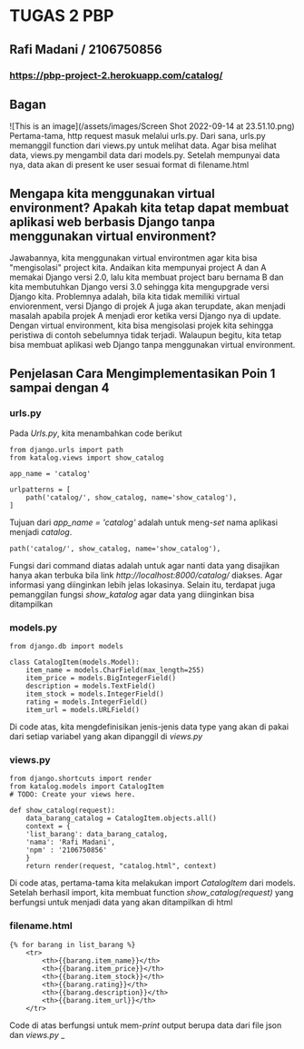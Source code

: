 # TUGAS 2 PBP 
## Rafi Madani / 2106750856
### https://pbp-project-2.herokuapp.com/catalog/
## Bagan
![This is an image](/assets/images/Screen Shot 2022-09-14 at 23.51.10.png)
Pertama-tama, http request masuk melalui urls.py. Dari sana, urls.py memanggil function dari views.py untuk melihat data. Agar bisa melihat data, views.py mengambil data dari models.py. Setelah mempunyai data nya, data akan di present ke user sesuai format di filename.html
## Mengapa kita menggunakan virtual environment? Apakah kita tetap dapat membuat aplikasi web berbasis Django tanpa menggunakan virtual environment?
Jawabannya, kita menggunakan virtual environtmen agar kita bisa "mengisolasi" project kita. Andaikan kita mempunyai  project A dan A memakai Django versi 2.0, lalu kita membuat project baru bernama B dan kita membutuhkan Django versi 3.0 sehingga kita mengupgrade versi Django kita. Problemnya adalah, bila kita tidak memiliki virtual enviorenment, versi Django di projek A juga akan terupdate, akan menjadi masalah apabila projek A menjadi eror ketika versi Django nya di update. Dengan virtual environment, kita bisa mengisolasi projek kita sehingga peristiwa di contoh sebelumnya tidak terjadi. Walaupun begitu, kita tetap bisa membuat aplikasi web Django tanpa menggunakan virtual environment.
## Penjelasan Cara Mengimplementasikan Poin 1 sampai dengan 4
### urls.py
Pada _Urls.py_, kita menambahkan code berikut 
```
from django.urls import path
from katalog.views import show_catalog

app_name = 'catalog'

urlpatterns = [
    path('catalog/', show_catalog, name='show_catalog'),
]

```
Tujuan dari _app_name = 'catalog'_ adalah untuk meng-_set_ nama aplikasi menjadi _catalog_. 
```
path('catalog/', show_catalog, name='show_catalog'),
```
Fungsi dari command diatas adalah untuk agar nanti data yang disajikan hanya akan terbuka bila link _http://localhost:8000/catalog/_ diakses. Agar informasi yang diinginkan lebih jelas lokasinya. Selain itu, terdapat juga pemanggilan fungsi _show_katalog_ agar data yang diinginkan bisa ditampilkan
### models.py
```
from django.db import models

class CatalogItem(models.Model):
    item_name = models.CharField(max_length=255)
    item_price = models.BigIntegerField()
    description = models.TextField()
    item_stock = models.IntegerField()
    rating = models.IntegerField()
    item_url = models.URLField()
```
Di code atas, kita mengdefinisikan jenis-jenis data type yang akan di pakai dari setiap variabel yang akan dipanggil di _views.py_
### views.py
```
from django.shortcuts import render
from katalog.models import CatalogItem
# TODO: Create your views here.

def show_catalog(request):
    data_barang_catalog = CatalogItem.objects.all()
    context = {
    'list_barang': data_barang_catalog,
    'nama': 'Rafi Madani',
    'npm' : '2106750856'
    }
    return render(request, "catalog.html", context)
```
Di code atas, pertama-tama kita melakukan import _CatalogItem_ dari models. Setelah berhasil import, kita membuat function _show_catalog(request)_ yang berfungsi untuk menjadi data yang akan ditampilkan di html
### filename.html
```
{% for barang in list_barang %}
    <tr>
        <th>{{barang.item_name}}</th>
        <th>{{barang.item_price}}</th>
        <th>{{barang.item_stock}}</th>
        <th>{{barang.rating}}</th>
        <th>{{barang.description}}</th>
        <th>{{barang.item_url}}</th>
    </tr>
```
Code di atas berfungsi untuk mem-_print_ output berupa data dari file json dan _views.py_
_
